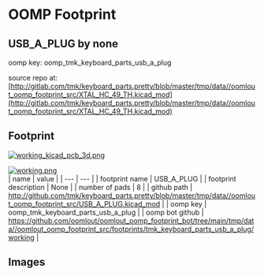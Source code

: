 # OOMP Footprint  
## USB_A_PLUG  by none  
  
oomp key: oomp_tmk_keyboard_parts_usb_a_plug  
  
source repo at: [http://gitlab.com/tmk/keyboard_parts.pretty/blob/master/tmp/data//oomlout_oomp_footprint_src/XTAL_HC_49_TH.kicad_mod](http://gitlab.com/tmk/keyboard_parts.pretty/blob/master/tmp/data//oomlout_oomp_footprint_src/XTAL_HC_49_TH.kicad_mod)  
## Footprint  
  
[![working_kicad_pcb_3d.png](working_kicad_pcb_3d_600.png)](working_kicad_pcb_3d.png)  
  
[![working.png](working_600.png)](working.png)  
| name | value | 
| --- | --- | 
| footprint name | USB_A_PLUG | 
| footprint description | None | 
| number of pads | 8 | 
| github path | http://github.com/tmk/keyboard_parts.pretty/blob/master/tmp/data//oomlout_oomp_footprint_src/USB_A_PLUG.kicad_mod | 
| oomp key | oomp_tmk_keyboard_parts_usb_a_plug | 
| oomp bot github | https://github.com/oomlout/oomlout_oomp_footprint_bot/tree/main/tmp/data//oomlout_oomp_footprint_src/footprints/tmk_keyboard_parts_usb_a_plug/working | 
## Images  
